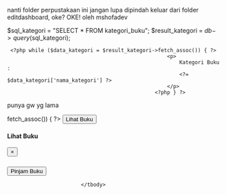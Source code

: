 nanti folder perpustakaan ini jangan lupa dipindah keluar dari folder editdashboard, oke? OKE! oleh mshofadev

$sql_kategori = "SELECT * FROM kategori_buku";
$result_kategori = $db->query($sql_kategori);

     <?php while ($data_kategori = $result_kategori->fetch_assoc()) { ?>
                                                        <p>
                                                            Kategori Buku :
                                                            <?= $data_kategori['nama_kategori'] ?>
                                                        </p>
                                                    <?php } ?>

punya gw yg lama

  <tbody>
                                <?php while ($data = $result->fetch_assoc()) { ?>
                                    <tr>
                                        <td>
                                            <?= $data['buku_id'] ?>
                                        </td>
                                        <td>
                                            <?= $data['judul'] ?>
                                        </td>
                                        <td>
                                            <?= $data['penulis'] ?>
                                        </td>
                                        <td>
                                            <?= $data['penerbit'] ?>
                                        </td>
                                        <td>
                                            <?= $data['tahun_terbit'] ?>
                                        </td>
                                        <td>
                                            <button type="button" class="btn btn-primary" data-toggle="modal"
                                                data-target="#modal-default">
                                                Lihat Buku
                                            </button>
                                        </td>
                                    </tr>
                                    <!-- modal -->
                                    <div class="modal fade" id="modal-default">
                                        <div class="modal-dialog">
                                            <div class="modal-content">
                                                <div class="modal-header">
                                                    <h4 class="modal-title">Lihat Buku</h4>
                                                    <button type="button" class="close" data-dismiss="modal"
                                                        aria-label="Close">
                                                        <span aria-hidden="true">&times;</span>
                                                    </button>
                                                </div>
                                                <div class="modal-body">
                                                    <!-- <img src="../dist/img/buku-1.png" alt="" width="400px"> -->
                                                    <h5>
                                                        <?= $data['judul'] ?>
                                                    </h5>
                                                    <p>
                                                        <?= $data['penulis'] ?>
                                                    </p>
                                                </div>
                                                <div class="modal-footer justify-content-between">
                                                    <button type="button" class="btn btn-primary">Pinjam Buku</button>
                                                </div>
                                            </div>
                                        </div>
                                    </div>
                                    <!-- modal end -->
                                <?php } ?>

                            </tbody>
